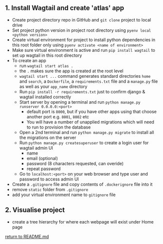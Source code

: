 ## 1. Install Wagtail and create 'atlas' app
  - Create project directory repo in GitHub and `git clone` project to local drive
  - Set project python version in project root directory using `pyenv local <python version>`
  - Create virtual environment for project to install python dependencies in this root folder only using `pyenv activate <name of environment>`
  - Make sure virtual environment is active and run `pip install wagtail` to set up wagtail in this root directory
  - To create an app 
    - run `wagtail start atlas .`
    - the `.` makes sure the app is created at the root level
    - `wagtail start ...` command generates standard directories `home` and `search`, a `Dockerfile`, a `requirements.txt` file and a `manage.py` file as well as your `app_name` directory
    - Run `pip install -r requirements.txt` just to confirm django & wagtail installed correctly
    - Start server by opening a terminal and run `python manage.py runserver 0.0.0.0:<port>` 
      - default port is `8000`, but if you have other apps using that choose another port e.g. `8001`, `8002` etc
      - You will have a number of unapplied migrations which will need to run to provision the database
    - Open a 2nd terminal and run `python manage.py migrate` to install all the migrations on the server
    - Run `python manage.py createsuperuser` to create a login user for wagtail admin UI
      - name
      - email (optional)
      - password (8 characters requested, can overide)
      - repeat password
    - Go to `localhost:<port>` on your web browser and type user and password to access admin UI
  - Create a `.gitignore` file and copy contents of `.dockerignore` file into it
  - remove `static` folder from `.gitignore` 
  - add your virtual environment name to `gitignore` file

## 2. Visualise project
  - create a tree hierarchy for where each webpage will exist under Home page

[return to README.md](../README.md#course)